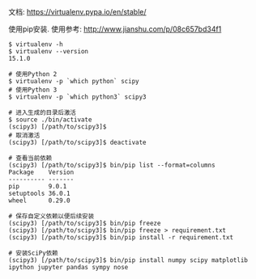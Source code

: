 文档: https://virtualenv.pypa.io/en/stable/

使用pip安装. 使用参考: http://www.jianshu.com/p/08c657bd34f1

	$ virtualenv -h
	$ virtualenv --version
	15.1.0

	# 使用Python 2
	$ virtualenv -p `which python` scipy
	# 使用Python 3
	$ virtualenv -p `which python3` scipy3

	# 进入生成的目录后激活
	$ source ./bin/activate
	(scipy3) [/path/to/scipy3]$
	# 取消激活
	(scipy3) [/path/to/scipy3]$ deactivate

	# 查看当前依赖
	(scipy3) [/path/to/scipy3]$ bin/pip list --format=columns
	Package    Version
	---------- -------
	pip        9.0.1  
	setuptools 36.0.1
	wheel      0.29.0

	# 保存自定义依赖以便后续安装
	(scipy3) [/path/to/scipy3]$ bin/pip freeze
	(scipy3) [/path/to/scipy3]$ bin/pip freeze > requirement.txt
	(scipy3) [/path/to/scipy3]$ bin/pip install -r requirement.txt

	# 安装SciPy依赖
	(scipy3) [/path/to/scipy3]$ bin/pip install numpy scipy matplotlib ipython jupyter pandas sympy nose
